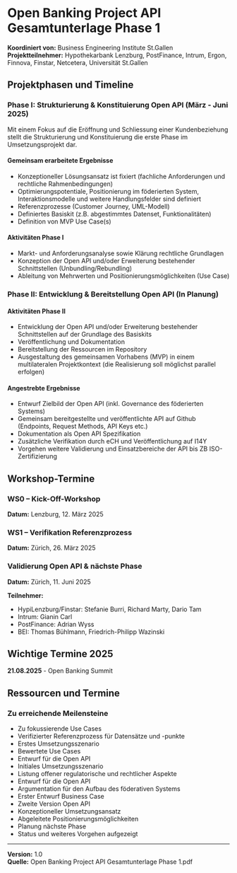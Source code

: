 # Open Banking Project API Gesamtunterlage Phase 1

**Koordiniert von:** Business Engineering Institute St.Gallen  
**Projektteilnehmer:** Hypothekarbank Lenzburg, PostFinance, Intrum, Ergon, Finnova, Finstar, Netcetera, Universität St.Gallen

## Projektphasen und Timeline

### Phase I: Strukturierung & Konstituierung Open API (März - Juni 2025)

Mit einem Fokus auf die Eröffnung und Schliessung einer Kundenbeziehung stellt die Strukturierung und Konstituierung die erste Phase im Umsetzungsprojekt dar.

#### Gemeinsam erarbeitete Ergebnisse
- Konzeptioneller Lösungsansatz ist fixiert (fachliche Anforderungen und rechtliche Rahmenbedingungen)
- Optimierungspotentiale, Positionierung im föderierten System, Interaktionsmodelle und weitere Handlungsfelder sind definiert
- Referenzprozesse (Customer Journey, UML-Modell)
- Definiertes Basiskit (z.B. abgestimmtes Datenset, Funktionalitäten)
- Definition von MVP Use Case(s)

#### Aktivitäten Phase I
- Markt- und Anforderungsanalyse sowie Klärung rechtliche Grundlagen
- Konzeption der Open API und/oder Erweiterung bestehender Schnittstellen (Unbundling/Rebundling)
- Ableitung von Mehrwerten und Positionierungsmöglichkeiten (Use Case)

### Phase II: Entwicklung & Bereitstellung Open API (In Planung)

#### Aktivitäten Phase II
- Entwicklung der Open API und/oder Erweiterung bestehender Schnittstellen auf der Grundlage des Basiskits
- Veröffentlichung und Dokumentation
- Bereitstellung der Ressourcen im Repository
- Ausgestaltung des gemeinsamen Vorhabens (MVP) in einem multilateralen Projektkontext (die Realisierung soll möglichst parallel erfolgen)

#### Angestrebte Ergebnisse
- Entwurf Zielbild der Open API (inkl. Governance des föderierten Systems)
- Gemeinsam bereitgestellte und veröffentlichte API auf Github (Endpoints, Request Methods, API Keys etc.)
- Dokumentation als Open API Spezifikation
- Zusätzliche Verifikation durch eCH und Veröffentlichung auf I14Y
- Vorgehen weitere Validierung und Einsatzbereiche der API bis ZB ISO-Zertifizierung

## Workshop-Termine

### WS0 – Kick-Off-Workshop
**Datum:** Lenzburg, 12. März 2025

### WS1 – Verifikation Referenzprozess
**Datum:** Zürich, 26. März 2025

### Validierung Open API & nächste Phase
**Datum:** Zürich, 11. Juni 2025

**Teilnehmer:**
- HypiLenzburg/Finstar: Stefanie Burri, Richard Marty, Dario Tam
- Intrum: Gianin Carl
- PostFinance: Adrian Wyss
- BEI: Thomas Bühlmann, Friedrich-Philipp Wazinski

## Wichtige Termine 2025

**21.08.2025** - Open Banking Summit

## Ressourcen und Termine

### Zu erreichende Meilensteine
- Zu fokussierende Use Cases
- Verifizierter Referenzprozess für Datensätze und -punkte
- Erstes Umsetzungsszenario
- Bewertete Use Cases
- Entwurf für die Open API
- Initiales Umsetzungsszenario
- Listung offener regulatorische und rechtlicher Aspekte
- Entwurf für die Open API
- Argumentation für den Aufbau des föderativen Systems
- Erster Entwurf Business Case
- Zweite Version Open API
- Konzeptioneller Umsetzungsansatz
- Abgeleitete Positionierungsmöglichkeiten
- Planung nächste Phase
- Status und weiteres Vorgehen aufgezeigt

---

**Version:** 1.0  
**Quelle:** Open Banking Project API Gesamtunterlage Phase 1.pdf